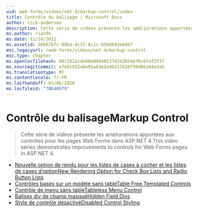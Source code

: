 ```yaml
---
uid: web-forms/videos/net-4/markup-control/index
title: Contrôle du balisage | Microsoft Docs
author: rick-anderson
description: Cette série de vidéos présente les améliorations apportées aux contrôles pour les pages Web Forms dans ASP.NET 4.
ms.author: riande
ms.date: 11/14/2011
ms.assetid: 36667bfc-90ba-4c37-8c1c-65b6642e6d47
msc.legacyurl: /web-forms/videos/net-4/markup-control
msc.type: chapter
ms.openlocfilehash: 88c292acde00a0064653742e2b54e76c6faf2f37
ms.sourcegitcommit: e7e91932a6e91a63e2e46417626f39d6b244a3ab
ms.translationtype: MT
ms.contentlocale: fr-FR
ms.lasthandoff: 03/06/2020
ms.locfileid: "78640979"
---
```

# <a name="markup-control"></a><span data-ttu-id="45faa-103">Contrôle du balisage</span><span class="sxs-lookup"><span data-stu-id="45faa-103">Markup Control</span></span>

> <span data-ttu-id="45faa-104">Cette série de vidéos présente les améliorations apportées aux contrôles pour les pages Web Forms dans ASP.NET 4.</span><span class="sxs-lookup"><span data-stu-id="45faa-104">This video series demonstrates improvements to controls for Web Forms pages in ASP.NET 4.</span></span>

- [<span data-ttu-id="45faa-105">Nouvelle option de rendu pour les listes de cases à cocher et les listes de cases d’option</span><span class="sxs-lookup"><span data-stu-id="45faa-105">New Rendering Option for Check Box Lists and Radio Button Lists</span></span>](aspnet-4-quick-hit-new-rendering-option-for-check-box-lists-and-radio-button-lists.md)
- [<span data-ttu-id="45faa-106">Contrôles basés sur un modèle sans table</span><span class="sxs-lookup"><span data-stu-id="45faa-106">Table Free Templated Controls</span></span>](aspnet-4-quick-hit-table-free-templated-controls.md)
- [<span data-ttu-id="45faa-107">Contrôle de menu sans table</span><span class="sxs-lookup"><span data-stu-id="45faa-107">Tableless Menu Control</span></span>](aspnet-4-quick-hit-tableless-menu-control.md)
- [<span data-ttu-id="45faa-108">Balises div de champ masqué</span><span class="sxs-lookup"><span data-stu-id="45faa-108">Hidden Field Divs</span></span>](aspnet-4-quick-hit-hidden-field-divs.md)
- [<span data-ttu-id="45faa-109">Style de contrôle désactivé</span><span class="sxs-lookup"><span data-stu-id="45faa-109">Disabled Control Styling</span></span>](aspnet-4-quick-hit-disabled-control-styling.md)
